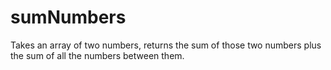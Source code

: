 # sumNumbers
Takes an array of two numbers, returns the sum of those two numbers plus the sum of all the numbers between them.

